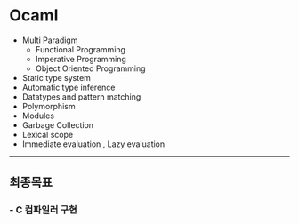 # Ocaml
 - Multi Paradigm
    - Functional Programming
    - Imperative Programming
    - Object Oriented Programming
 - Static type system
 - Automatic type inference
 - Datatypes and pattern matching
 - Polymorphism
 - Modules
 - Garbage Collection
 - Lexical scope
 - Immediate evaluation , Lazy evaluation

-----------------------------
## 최종목표
### - C 컴파일러 구현
